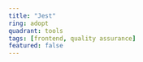 ```yaml
---
title: "Jest"
ring: adopt
quadrant: tools
tags: [frontend, quality assurance]
featured: false
---
```

